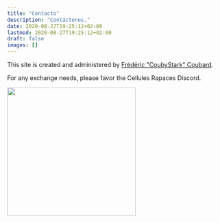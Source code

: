 ```yaml
---
title: "Contacto"
description: "Contáctenos."
date: 2020-08-27T19:25:12+02:00
lastmod: 2020-08-27T19:25:12+02:00
draft: false
images: []
---
```


<div class="pb-4">
    <p>This site is created and administered by <a href="https://www.linkedin.com/in/couby"><i class="fab fa-linkedin"></i> Frédéric "CoubyStark" Coubard</a>.</p>
    <p>For any exchange needs, please favor the Cellules Rapaces Discord.</p>
    <a href="https://discord.gg/52B4WasJfZ"><img class="rounded text-start" src="/images/Tigre_Discord.svg" alt="" width="300" height="300"></a>
</div>
